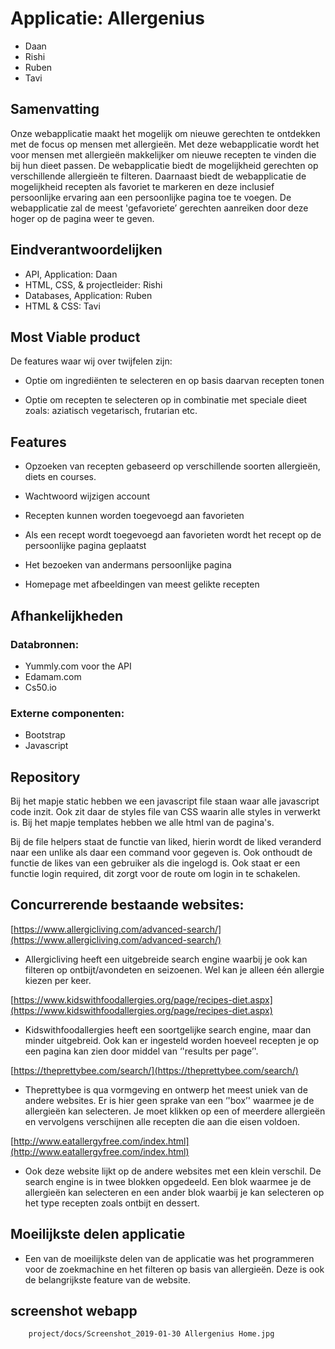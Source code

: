 # Applicatie: Allergenius

- Daan
- Rishi
- Ruben
- Tavi 

## Samenvatting

Onze webapplicatie maakt het mogelijk om nieuwe gerechten te ontdekken met de focus op mensen met allergieën. Met deze webapplicatie wordt het voor mensen met allergieën makkelijker om nieuwe recepten te vinden die bij hun dieet passen. De webapplicatie biedt de mogelijkheid gerechten op verschillende allergieën te filteren. Daarnaast biedt de webapplicatie de mogelijkheid recepten als favoriet te markeren en deze inclusief persoonlijke ervaring aan een persoonlijke pagina toe te voegen. De webapplicatie zal de meest 'gefavoriete’ gerechten aanreiken door deze hoger op de pagina weer te geven.

## Eindverantwoordelijken

- API, Application: Daan
- HTML, CSS, & projectleider: Rishi
- Databases, Application: Ruben
- HTML & CSS: Tavi



## Most Viable  product
De features waar wij over twijfelen zijn:

-   Optie om ingrediënten te selecteren en op basis daarvan recepten tonen

-   Optie om recepten te selecteren op in combinatie met speciale dieet zoals: aziatisch  vegetarisch, frutarian etc.

## Features

-   Opzoeken van recepten gebaseerd op verschillende soorten allergieën, diets en courses. 

-   Wachtwoord wijzigen account

-   Recepten kunnen worden toegevoegd aan favorieten

-   Als een recept wordt toegevoegd aan favorieten wordt het recept op de persoonlijke pagina geplaatst

-   Het bezoeken van andermans persoonlijke pagina

-   Homepage met afbeeldingen van meest gelikte recepten

## Afhankelijkheden

### Databronnen:
-   Yummly.com voor the API
-   Edamam.com
-   Cs50.io


### Externe componenten:

-   Bootstrap
-   Javascript

## Repository

Bij het mapje static hebben we een javascript file staan waar alle javascript code inzit. Ook zit daar de styles file van CSS waarin alle styles in verwerkt is. 
Bij het mapje templates hebben we alle html van de pagina's. 

Bij de file helpers staat de functie van liked, hierin wordt de liked veranderd naar een unlike als daar een command voor gegeven is. Ook onthoudt de functie de likes van een gebruiker als die ingelogd is. Ook staat er een functie login required, dit zorgt voor de route om login in te schakelen. 

## Concurrerende bestaande websites:
[https://www.allergicliving.com/advanced-search/](https://www.allergicliving.com/advanced-search/)

-   Allergicliving heeft een uitgebreide search engine waarbij je ook kan filteren op ontbijt/avondeten en seizoenen. Wel kan je alleen één allergie kiezen per keer.


[https://www.kidswithfoodallergies.org/page/recipes-diet.aspx](https://www.kidswithfoodallergies.org/page/recipes-diet.aspx)

-   Kidswithfoodallergies heeft een soortgelijke search engine, maar dan minder uitgebreid. Ook kan er ingesteld worden hoeveel recepten je op een pagina kan zien door middel van ‘'results per page’'.


[https://theprettybee.com/search/](https://theprettybee.com/search/)

-   Theprettybee is qua vormgeving en ontwerp het meest uniek van de andere websites. Er is hier geen sprake van een ‘'box’' waarmee je de allergieën kan selecteren. Je moet klikken op een of meerdere allergieën en vervolgens verschijnen alle recepten die aan die eisen voldoen.


[http://www.eatallergyfree.com/index.html](http://www.eatallergyfree.com/index.html)

-   Ook deze website lijkt op de andere websites met een klein verschil. De search engine is in twee blokken opgedeeld. Een blok waarmee je de allergieën kan selecteren en een ander blok waarbij je kan selecteren op het type recepten zoals ontbijt en dessert.

## Moeilijkste delen applicatie

-   Een van de moeilijkste delen van de applicatie was het programmeren voor de zoekmachine en het filteren op basis van allergieën.
Deze is ook de belangrijkste feature van de website.


## screenshot webapp

        project/docs/Screenshot_2019-01-30 Allergenius Home.jpg
      
